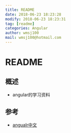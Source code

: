 ```yaml
---
title: README 
date: 2018-06-23 18:23:28 
modify: 2018-06-23 18:23:31 
tag: [readme]
categories: Angular
author: wmsj100
mail: wmsj100@hotmail.com
---
```


# README

## 概述
- angular的学习资料

## 参考
- [angualr中文](https://www.angular.cn/tutorial/toh-pt0)
